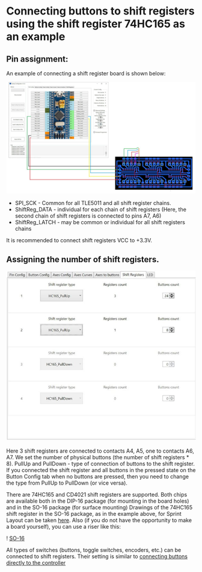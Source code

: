 # Connecting buttons to shift registers using the shift register 74HC165 as an example
## Pin assignment:

An example of connecting a shift register board is shown below:

![](../images/S1.jpg)

* SPI_SCK - Common for all TLE5011 and all shift register chains.
* ShiftReg_DATA - individual for each chain of shift registers (Here, the second chain of shift registers is connected to pins A7, A6)
* ShiftReg_LATCH - may be common or individual for all shift registers chains

It is recommended to connect shift registers VCC to +3.3V.

## Assigning the number of shift registers.

![](../images/S2.jpg)

Here 3 shift registers are connected to contacts A4, A5, one to contacts A6, A7. We set the number of physical buttons (the number of shift registers * 8). PullUp and PullDown - type of connection of buttons to the shift register. If you connected the shift register and all buttons in the pressed state on the Button Config tab when no buttons are pressed, then you need to change the type from PullUp to PullDown (or vice versa).

There are 74HC165 and CD4021 shift registers are supported. Both chips are available both in the DIP-16 package (for mounting in the board holes) and in the SO-16 package (for surface mounting) Drawings of the 74HC165 shift register in the SO-16 package, as in the example above, for Sprint Layout can be taken [here](../3rd-party/hardware/). Also (if you do not have the opportunity to make a board yourself), you can use a riser like this:

! [SO-16](/images/SO-16.jpg)

All types of switches (buttons, toggle switches, encoders, etc.) can be connected to shift registers. Their setting is similar to [connecting buttons directly to the controller](Connecting-buttons-directly-to-controller.md)
